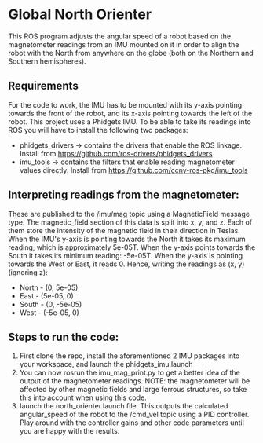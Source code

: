 # Global North Orienter

This ROS program adjusts the angular speed of a robot based on the magnetometer readings from an IMU mounted on it in order to align the robot with the North from anywhere on the globe (both on the Northern and Southern hemispheres).

## Requirements

For the code to work, the IMU has to be mounted with its y-axis pointing towards the front of the robot, and its x-axis pointing towards the left of the robot.
This project uses a Phidgets IMU. To be able to take its readings into ROS you will have to install the following two packages:

- phidgets_drivers -> contains the drivers that enable the ROS linkage. Install from https://github.com/ros-drivers/phidgets_drivers
- imu_tools -> contains the filters that enable reading magnetometer values directly. Install from https://github.com/ccny-ros-pkg/imu_tools

## Interpreting readings from the magnetometer: 

These are published to the /imu/mag topic using a MagneticField message type. The magnetic_field section of this data is split into x, y, and z. Each of them store the intensity of the magnetic field in their direction in Teslas. When the IMU's y-axis is pointing towards the North it takes its maximum reading, which is approximately 5e-05T. When the y-axis points towards the South it takes its minimum reading: -5e-05T. When the y-axis is pointing towards the West or East, it reads 0. Hence, writing the readings as (x, y) (ignoring z):

- North - (0, 5e-05)
- East  - (5e-05, 0)
- South - (0, -5e-05)
- West  - (-5e-05, 0)

## Steps to run the code:

1. First clone the repo, install the aforementioned 2 IMU packages into your workspace, and launch the phidgets_imu.launch
2. You can now rosrun the imu_mag_print.py to get a better idea of the output of the magnetometer readings. NOTE: the magnetometer will be affected by other magnetic fields and large ferrous structures, so take this into account when using this code.
3. launch the north_orienter.launch file. This outputs the calculated angular_speed of the robot to the /cmd_vel topic using a PID controller. Play around with the controller gains and other code parameters until you are happy with the results.
